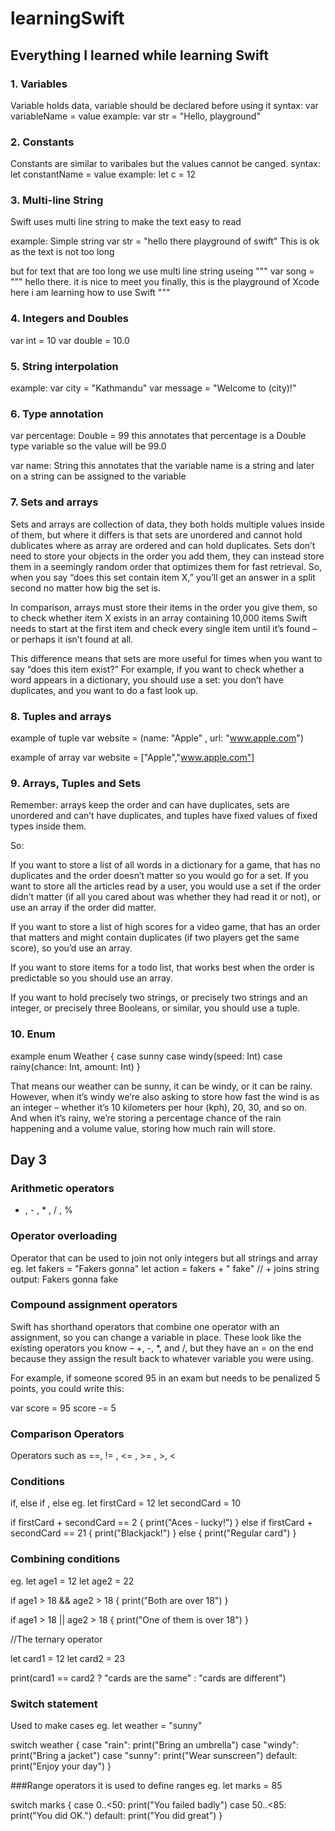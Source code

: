 # learningSwift

## Everything I learned while learning Swift

### 1. Variables
Variable holds data, variable should be declared before using it
syntax: var variableName = value
example: var str = "Hello, playground"

### 2. Constants
Constants are similar to varibales but the values cannot be canged.
syntax:  let constantName = value
example: let c = 12

### 3. Multi-line String
Swift uses multi line string to make the text easy to read

example:
Simple string var str = "hello there playground of swift"
This is ok as the text is not too long

but for text that are too long we use multi line string useing """
var song = """
hello there. 
it is nice to meet you finally,
this is the playground of Xcode 
here i am learning how to use Swift
"""

### 4. Integers and Doubles
var int = 10
var double = 10.0

### 5. String interpolation
example:
var city = "Kathmandu"
var message = "Welcome to \(city)!"

### 6. Type annotation
var percentage: Double = 99
this annotates that percentage is a Double type variable so the value will be 99.0

var name: String
this annotates that the variable name is a string and later on a string can be assigned to the variable

### 7. Sets and arrays
Sets and arrays are collection of data, they both holds multiple values inside of them, but where it differs is that sets are unordered and cannot hold dublicates where as array are ordered and can hold duplicates. Sets don’t need to store your objects in the order you add them, they can instead store them in a seemingly random order that optimizes them for fast retrieval. So, when you say “does this set contain item X,” you’ll get an answer in a split second no matter how big the set is.

In comparison, arrays must store their items in the order you give them, so to check whether item X exists in an array containing 10,000 items Swift needs to start at the first item and check every single item until it’s found – or perhaps it isn’t found at all.

This difference means that sets are more useful for times when you want to say “does this item exist?” For example, if you want to check whether a word appears in a dictionary, you should use a set: you don’t have duplicates, and you want to do a fast look up. 

### 8. Tuples and arrays
example of tuple
var website = (name: "Apple" , url: "www.apple.com")

example of array
var website = ["Apple","www.apple.com"]

### 9. Arrays, Tuples and Sets
Remember: arrays keep the order and can have duplicates, sets are unordered and can’t have duplicates, and tuples have fixed values of fixed types inside them.

So:

If you want to store a list of all words in a dictionary for a game, that has no duplicates and the order doesn’t matter so you would go for a set.
If you want to store all the articles read by a user, you would use a set if the order didn’t matter (if all you cared about was whether they had read it or not), or use an array if the order did matter.
    
If you want to store a list of high scores for a video game, that has an order that matters and might contain duplicates (if two players get the same score), so you’d use an array.

If you want to store items for a todo list, that works best when the order is predictable so you should use an array.

If you want to hold precisely two strings, or precisely two strings and an integer, or precisely three Booleans, or similar, you should use a tuple.

### 10. Enum
example
enum Weather {
    case sunny
    case windy(speed: Int)
    case rainy(chance: Int, amount: Int)
}

That means our weather can be sunny, it can be windy, or it can be rainy. However, when it’s windy we’re also asking to store how fast the wind is as an integer – whether it’s 10 kilometers per hour (kph), 20, 30, and so on. And when it’s rainy, we’re storing a percentage chance of the rain happening and a volume value, storing how much rain will store.

## Day 3

### Arithmetic operators
+ , - , * , / , %

### Operator overloading
Operator that can be used to join not only integers but all strings and array
eg. 
let fakers = "Fakers gonna"
let action = fakers + " fake" // + joins string
output: Fakers gonna fake

### Compound assignment operators
Swift has shorthand operators that combine one operator with an assignment, so you can change a variable in place. These look like the existing operators you know – +, -, *, and /, but they have an = on the end because they assign the result back to whatever variable you were using.

For example, if someone scored 95 in an exam but needs to be penalized 5 points, you could write this:

var score = 95
score -= 5

### Comparison Operators
Operators such as ==, != , <= , >= , >, <

### Conditions
if, else if , else 
eg.
let firstCard = 12
let secondCard = 10

if firstCard + secondCard == 2 {
    print("Aces - lucky!")
}
else if firstCard + secondCard == 21 {
    print("Blackjack!")
}
else {
    print("Regular card")
}

### Combining conditions
eg.
let age1 = 12
let age2 = 22

if age1 > 18 && age2 > 18 {
    print("Both are over 18")
}

if age1 > 18 || age2 > 18 {
    print("One of them is over 18")
}

//The ternary operator

let card1 = 12
let card2 = 23

print(card1 == card2 ? "cards are the same" : "cards are different")

### Switch statement
Used to make cases 
eg.
let weather = "sunny"

switch weather {
case "rain":
    print("Bring an umbrella")
case "windy":
    print("Bring a jacket")
case "sunny":
    print("Wear sunscreen")
default:
    print("Enjoy your day")
}

###Range operators
it is used to define ranges
eg.
let marks = 85

switch marks {
case 0..<50:
    print("You failed badly")
case 50..<85:
    print("You did OK.")
default:
    print("You did great")
}
